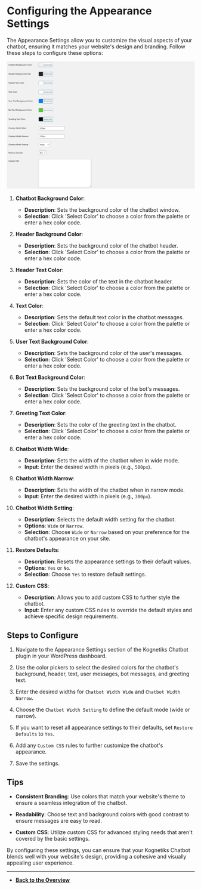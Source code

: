 # Configuring the Appearance Settings

The Appearance Settings allow you to customize the visual aspects of your chatbot, ensuring it matches your website's design and branding. Follow these steps to configure these options:

![Appearance Settings](appearance.png)

1. **Chatbot Background Color**:
   - **Description**: Sets the background color of the chatbot window.
   - **Selection**: Click 'Select Color' to choose a color from the palette or enter a hex color code.

2. **Header Background Color**:
   - **Description**: Sets the background color of the chatbot header.
   - **Selection**: Click 'Select Color' to choose a color from the palette or enter a hex color code.

3. **Header Text Color**:
   - **Description**: Sets the color of the text in the chatbot header.
   - **Selection**: Click 'Select Color' to choose a color from the palette or enter a hex color code.

4. **Text Color**:
   - **Description**: Sets the default text color in the chatbot messages.
   - **Selection**: Click 'Select Color' to choose a color from the palette or enter a hex color code.

5. **User Text Background Color**:
   - **Description**: Sets the background color of the user's messages.
   - **Selection**: Click 'Select Color' to choose a color from the palette or enter a hex color code.

6. **Bot Text Background Color**:
   - **Description**: Sets the background color of the bot's messages.
   - **Selection**: Click 'Select Color' to choose a color from the palette or enter a hex color code.

7. **Greeting Text Color**:
   - **Description**: Sets the color of the greeting text in the chatbot.
   - **Selection**: Click 'Select Color' to choose a color from the palette or enter a hex color code.

8. **Chatbot Width Wide**:
   - **Description**: Sets the width of the chatbot when in wide mode.
   - **Input**: Enter the desired width in pixels (e.g., `500px`).

9. **Chatbot Width Narrow**:
   - **Description**: Sets the width of the chatbot when in narrow mode.
   - **Input**: Enter the desired width in pixels (e.g., `300px`).

10. **Chatbot Width Setting**:
    - **Description**: Selects the default width setting for the chatbot.
    - **Options**: `Wide` or `Narrow`.
    - **Selection**: Choose `Wide` or `Narrow` based on your preference for the chatbot's appearance on your site.

11. **Restore Defaults**:
    - **Description**: Resets the appearance settings to their default values.
    - **Options**: `Yes` or `No`.
    - **Selection**: Choose `Yes` to restore default settings.

12. **Custom CSS**:
    - **Description**: Allows you to add custom CSS to further style the chatbot.
    - **Input**: Enter any custom CSS rules to override the default styles and achieve specific design requirements.

## Steps to Configure

1. Navigate to the Appearance Settings section of the Kognetiks Chatbot plugin in your WordPress dashboard.

2. Use the color pickers to select the desired colors for the chatbot's background, header, text, user messages, bot messages, and greeting text.

3. Enter the desired widths for `Chatbot Width Wide` and `Chatbot Width Narrow`.

4. Choose the `Chatbot Width Setting` to define the default mode (wide or narrow).

5. If you want to reset all appearance settings to their defaults, set `Restore Defaults` to `Yes`.

6. Add any `Custom CSS` rules to further customize the chatbot's appearance.

7. Save the settings.

## Tips

- **Consistent Branding**: Use colors that match your website's theme to ensure a seamless integration of the chatbot.

- **Readability**: Choose text and background colors with good contrast to ensure messages are easy to read.

- **Custom CSS**: Utilize custom CSS for advanced styling needs that aren't covered by the basic settings.

By configuring these settings, you can ensure that your Kognetiks Chatbot blends well with your website's design, providing a cohesive and visually appealing user experience.

---

- **[Back to the Overview](/overview.md)**
